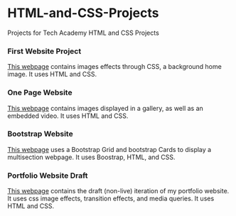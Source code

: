 # HTML-and-CSS-Projects
Projects for Tech Academy HTML and CSS Projects

### First Website Project
[This webpage](https://github.com/RussellConine/HTML-and-CSS-Projects/tree/main/Basic_HTML_and_CSS/Website_1_project) contains images effects through CSS, a background home image. It uses HTML and CSS.

### One Page Website
[This webpage](https://github.com/RussellConine/HTML-and-CSS-Projects/tree/main/Basic_HTML_and_CSS/One-Page%20Website) contains images displayed in a gallery, as well as an embedded video. It uses HTML and CSS.

### Bootstrap Website
[This webpage](https://github.com/RussellConine/HTML-and-CSS-Projects/tree/main/bootstrap4_project) uses a Bootstrap Grid and bootstrap Cards to display a multisection webpage. It uses Boostrap, HTML, and CSS.

### Portfolio Website Draft
[This webpage](https://github.com/RussellConine/HTML-and-CSS-Projects/tree/main/portfolio_website) contains the draft (non-live) iteration of my portfolio website. It uses css image effects, transition effects, and media queries. It uses HTML and CSS.
